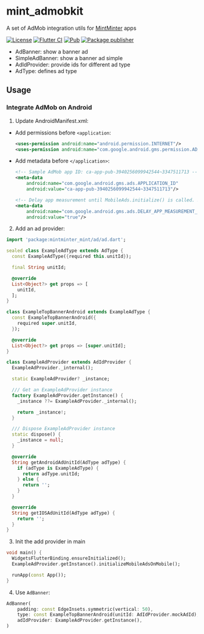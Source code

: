 # mint_admobkit

A set of AdMob integration utils for [MintMinter](https://play.google.com/store/apps/dev?id=6660530813735178327) apps

[![License](https://img.shields.io/github/license/m11v/mint_admobkit)](https://github.com/m11v/mint_admobkit/blob/main/LICENSE)
[![Flutter CI](https://github.com/m11v/mint_admobkit/actions/workflows/main.yml/badge.svg?branch=main)](https://github.com/m11v/mint_admobkit)
[![Pub](https://img.shields.io/pub/v/mint_admobkit?label=Pub)](https://pub.dev/packages/mint_admobkit)
[![Package publisher](https://img.shields.io/pub/publisher/mint_admobkit.svg)](https://pub.dev/packages/mint_admobkit/publisher)

- AdBanner: show a banner ad
- SimpleAdBanner: show a banner ad simple
- AdIdProvider: provide ids for different ad type
- AdType: defines ad type

## Usage
### Integrate AdMob on Android
1. Update AndroidManifest.xml:
- Add permissions before `<application`:
  ```xml
  <uses-permission android:name="android.permission.INTERNET"/>
  <uses-permission android:name="com.google.android.gms.permission.AD_ID"/>
  ```
- Add metadata before `</application>`:
  ```xml
  <!-- Sample AdMob app ID: ca-app-pub-3940256099942544~3347511713 -->
  <meta-data
      android:name="com.google.android.gms.ads.APPLICATION_ID"
      android:value="ca-app-pub-3940256099942544~3347511713"/>
  
  <!-- Delay app measurement until MobileAds.initialize() is called. See https://developers.google.com/admob/flutter/eu-consent#delay_app_measurement_optional -->
  <meta-data
      android:name="com.google.android.gms.ads.DELAY_APP_MEASUREMENT_INIT"
      android:value="true"/>
  ```
2. Add an ad provider:
```dart
import 'package:mintminter_mint/ad/ad.dart';

sealed class ExampleAdType extends AdType {
  const ExampleAdType({required this.unitId});

  final String unitId;

  @override
  List<Object?> get props => [
    unitId,
  ];
}

class ExampleTopBannerAndroid extends ExampleAdType {
  const ExampleTopBannerAndroid({
    required super.unitId,
  });

  @override
  List<Object?> get props => [super.unitId];
}

class ExampleAdProvider extends AdIdProvider {
  ExampleAdProvider._internal();

  static ExampleAdProvider? _instance;

  /// Get an ExampleAdProvider instance
  factory ExampleAdProvider.getInstance() {
    _instance ??= ExampleAdProvider._internal();

    return _instance!;
  }

  /// Dispose ExampleAdProvider instance
  static dispose() {
    _instance = null;
  }

  @override
  String getAndroidAdUnitId(AdType adType) {
    if (adType is ExampleAdType) {
      return adType.unitId;
    } else {
      return '';
    }
  }

  @override
  String getIOSAdUnitId(AdType adType) {
    return '';
  }
}


```
3. Init the add provider in main
```dart
void main() {
  WidgetsFlutterBinding.ensureInitialized();
  ExampleAdProvider.getInstance().initializeMobileAdsOnMobile();

  runApp(const App());
}
```
4. Use `AdBanner`:
```dart
AdBanner(
    padding: const EdgeInsets.symmetric(vertical: 50),
    type: const ExampleTopBannerAndroid(unitId: AdIdProvider.mockAdId), 
    adIdProvider: ExampleAdProvider.getInstance(),
)
```
